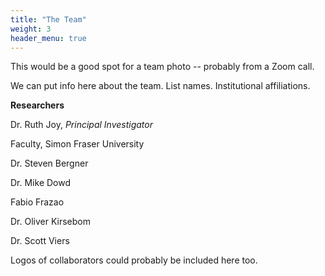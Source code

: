```yaml
---
title: "The Team"
weight: 3
header_menu: true
---
```


This would be a good spot for a team photo -- probably from a Zoom call.

We can put info here about the team. List names. Institutional affiliations. 


**Researchers**

Dr. Ruth Joy, *Principal Investigator* 

Faculty, Simon Fraser University

Dr. Steven Bergner

Dr. Mike Dowd

Fabio Frazao

Dr. Oliver Kirsebom

Dr. Scott Viers

Logos of collaborators could probably be included here too.
